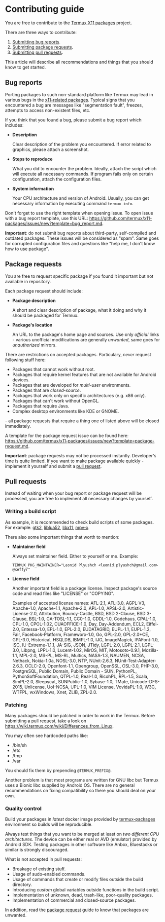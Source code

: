 # Contributing guide

You are free to contribute to the [Termux X11 packages](https://github.com/termux/x11-packages) project.

There are three ways to contribute:

1. [Submitting bug reports](#bug-reports).
2. [Submitting package requests](#package-requests).
3. [Submitting pull requests](#pull-requests).

This article will describe all recommendations and things that you should know to get started.

## Bug reports

Porting packages to such non-standard platform like Termux may lead in various bugs in the [x11-related packages](https://github.com/termux/x11-packages). Typical signs that you encountered a bug are messages like "segmentation fault", freezes, attempts to access non-existent files, etc.

If you think that you found a bug, please submit a bug report which includes:

- **Description**

  Clear description of the problem you encountered. If error related to graphics, please attach a screenshot.

- **Steps to reproduce**

  What you did to encounter the problem. Ideally, attach the script which will execute all necessary commands. If program fails only on certain configuration, attach the configuration files.

- **System information**

  Your CPU architecture and version of Android. Usually, you can get necessary information by executing command `termux-info`.

Don't forget to use the right template when opening issue. To open issue with a bug report template, use this URL: https://github.com/termux/x11-packages/issues/new?template=bug_report.md.


**Important**: do not submit bug reports about third-party, self-compiled and outdated packages. These issues will be considered as "spam". Same goes for corrupted configuration files and questions like "help me, I don't know how to use package".

## Package requests

You are free to request specific package if you found it important but not available in repository.

Each package request should include:

- **Package description**

  A short and clear description of package, what it doing and why it should be packaged for Termux.

- **Package's location**

  An URL to the package's home page and sources. Use only *official* links - various unofficial modifications are generally *unwanted*, same goes for *unauthorized* mirrors.

There are restrictions on accepted packages. Particulary, *never* request following stuff here:

- Packages that cannot work without root.
- Packages that require kernel features that are not available for Android devices.
- Packages that are developed for *multi-user* environments.
- Packages that are *closed-source*.
- Packages that work only on specific architectures (e.g. x86 only).
- Packages that can't work without OpenGL.
- Packages that require Java.
- Complex desktop environments like KDE or GNOME.

\- all package requests that require a thing one of listed above will be closed immediately.

A template for the package request issue can be found here: https://github.com/termux/x11-packages/issues/new?template=package-request.md.

**Important**: package requests may not be processed instantly. Developer's time is quite limited. If you want to make package available quickly - implement it yourself and submit a [pull request](#pull-requests).

## Pull requests

Instead of waiting when your bug report or package request will be processed, you are free to implement all necessary changes by yourself.

### Writing a build script

As example, it is recommended to check build scripts of some packages. For example: [gtk2](./packages/gtk2), [liblua52](./packages/liblua52), [libx11](./packages/libx11), [mpv-x](./packages/mpv-x).

There also some important things that worth to mention:

- **Maintainer field**

  Always set maintainer field. Either to yourself or me. Example:
  ```
  TERMUX_PKG_MAINTAINER="Leonid Plyushch <leonid.plyushch@gmail.com> @xeffyr"
  ```

- **License field**

  Another important field is a package license. Inspect package's source code and read files like "LICENSE" or "COPYING".
  
  Examples of accepted license names: AFL-2.1, AFL-3.0, AGPL-V3, Apache-1.0, Apache-1.1, Apache-2.0, APL-1.0, APSL-2.0, Artistic-License-2.0, Attribution, Bouncy-Castle, BSD, BSD 2-Clause, BSD 3-Clause, BSL-1.0, CA-TOSL-1.1, CC0-1.0, CDDL-1.0, Codehaus, CPAL-1.0, CPL-1.0, CPOL-1.02, CUAOFFICE-1.0, Day, Day-Addendum, ECL2, Eiffel-2.0, Entessa-1.0, EPL-1.0, EPL-2.0, EUDATAGRID, EUPL-1.1, EUPL-1.2, Fair, Facebook-Platform, Frameworx-1.0, Go, GPL-2.0, GPL-2.0+CE, GPL-3.0, Historical, HSQLDB, IBMPL-1.0, IJG, ImageMagick, IPAFont-1.0, ISC, IU-Extreme-1.1.1, JA-SIG, JSON, JTidy, LGPL-2.0, LGPL-2.1, LGPL-3.0, Libpng, LPPL-1.0, Lucent-1.02, MirOS, MIT, Motosoto-0.9.1, Mozilla-1.1, MPL-2.0, MS-PL, MS-RL, Multics, NASA-1.3, NAUMEN, NCSA, Nethack, Nokia-1.0a, NOSL-3.0, NTP, NUnit-2.6.3, NUnit-Test-Adapter-2.6.3, OCLC-2.0, Openfont-1.1, Opengroup, OpenSSL, OSL-3.0, PHP-3.0, PostgreSQL, Public Domain, Public Domain - SUN, PythonPL, PythonSoftFoundation, QTPL-1.0, Real-1.0, RicohPL, RPL-1.5, Scala, SimPL-2.0, Sleepycat, SUNPublic-1.0, Sybase-1.0, TMate, Unicode-DFS-2015, Unlicense, UoI-NCSA, UPL-1.0, VIM License, VovidaPL-1.0, W3C, WTFPL, wxWindows, Xnet, ZLIB, ZPL-2.0.

### Patching

Many packages should be patched in order to work in the Termux. Before submitting a pull request, take a look on https://wiki.termux.com/wiki/Differences_from_Linux.

You may often see hardcoded paths like:

* /bin/sh
* /etc
* /tmp
* /var

You should fix them by prepending `@TERMUX_PREFIX@`.

Another problem is that most programs are written for GNU libc but Termux uses a Bionic libc supplied by Android OS. There are no general recommendations on fixing compatibility so there you should deal on your own.

### Quality control

Build your packages in *latest* docker image provided by [termux-packages](https://github.com/termux/termux-packages) environment so builds will be reproducible.

Always test things that you want to be merged at least on *two different CPU architectures*. The device can be either real or AVD (emulator) provided by Android SDK. Testing packages in other software like Anbox, Bluestacks or similar is strongly discouraged.

What is not accepted in pull requests:

- Breakage of existing stuff.
- Usage of sudo-enabled commands.
- Usage of commands that create or modify files outside the build directory.
- Introducing *custom* global variables outside functions in the build script.
- Implementation of unknown, dead, trash-like, poor-quality packages.
- Implementation of commercial and closed-source packages.

In addition, read the [package request](#package-requests) guide to know that packages are unwanted.
